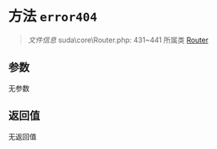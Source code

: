 # 方法 `error404`

> *文件信息* suda\core\Router.php: 431~441
> 所属类 [Router](../Router.md)




## 参数


无参数


## 返回值

无返回值
